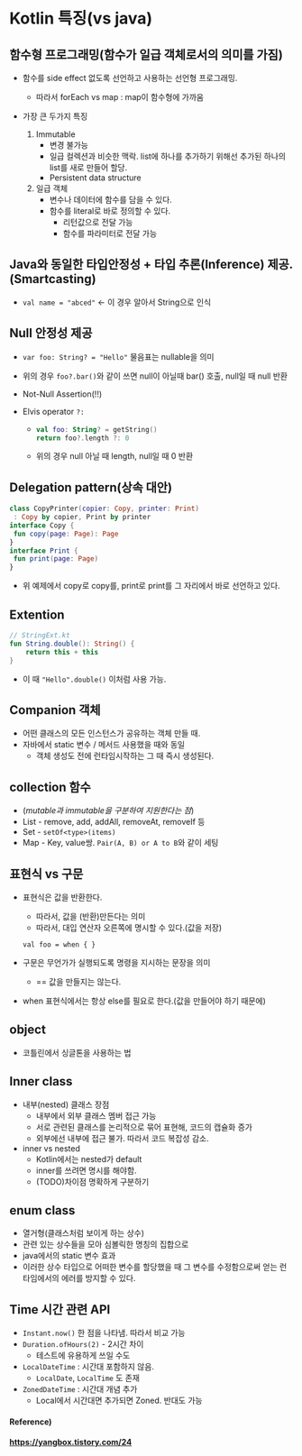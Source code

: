 # Kotlin 특징(vs java)

## 함수형 프로그래밍(함수가 일급 객체로서의 의미를 가짐)

* 함수를 side effect 없도록 선언하고 사용하는 선언형 프로그래밍.
  * 따라서 forEach vs map : map이 함수형에 가까움

* 가장 큰 두가지 특징
  1. Immutable 
     * 변경 불가능
     * 일급 컬렉션과 비슷한 맥락. list에 하나를 추가하기 위해선 추가된 하나의 list를 새로 만들어 할당.
     * Persistent data structure
  2. 일급 객체
     * 변수나 데이터에 함수를 담을 수 있다.
     * 함수를 literal로 바로 정의할 수 있다.
       * 리턴값으로 전달 가능
       * 함수를 파라미터로 전달 가능



## Java와 동일한 타입안정성 + 타입 추론(Inference) 제공.(Smartcasting)

* `val name = "abced"` <- 이 경우 알아서 String으로 인식



## Null 안정성 제공

* `var foo: String? = "Hello"` 물음표는 nullable을 의미

* 위의 경우 `foo?.bar()`와 같이 쓰면 null이 아닐때 bar() 호출, null일 때 null 반환

* Not-Null Assertion(!!)

* Elvis operator `?:`

  * ```kotlin
    val foo: String? = getString()
    return foo?.length ?: 0
    ```

  * 위의 경우 null 아닐 때 length, null일 때 0 반환



## Delegation pattern(상속 대안)

``` kotlin
class CopyPrinter(copier: Copy, printer: Print)
 : Copy by copier, Print by printer
interface Copy {
 fun copy(page: Page): Page
}
interface Print {
 fun print(page: Page)
}
```

* 위 예제에서 copy로 copy를, print로 print를 그 자리에서 바로 선언하고 있다.



## Extention

```Kotlin
// StringExt.kt
fun String.double(): String() {
	return this + this
}
```

* 이 때 `"Hello".double()` 이처럼 사용 가능.



## Companion 객체

* 어떤 클래스의 모든 인스턴스가 공유하는 객체 만들 때.
* 자바에서 static 변수 / 메서드 사용했을 때와 동일
  * 객체 생성도 전에 런타임시작하는 그 때 즉시 생성된다.



## collection 함수

* (*mutable과 immutable을 구분하여 지원한다는 점*)
* List - remove, add, addAll, removeAt, removeIf 등
* Set - `setOf<type>(items)` 
* Map - Key, value쌍. `Pair(A, B) or A to B`와 같이 세팅



## 표현식 vs 구문

* 표현식은 값을 반환한다.

  * 따라서, 값을 (반환)만든다는 의미
  * 따라서, 대입 연산자 오른쪽에 명시할 수 있다.(값을 저장)

  `val foo = when { }`

* 구문은 무언가가 실행되도록 명령을 지시하는 문장을 의미

  * == 값을 만들지는 않는다.

* when 표현식에서는 항상 else를 필요로 한다.(값을 만들어야 하기 때문에)



## object

* 코틀린에서 싱글톤을 사용하는 법



## Inner class

* 내부(nested) 클래스 장점
  * 내부에서 외부 클래스 멤버 접근 가능
  * 서로 관련된 클래스를 논리적으로 묶어 표현해, 코드의 캡슐화 증가
  * 외부에선 내부에 접근 불가. 따라서 코드 복잡성 감소.
* inner vs nested
  * Kotlin에서는 nested가 default
  * inner를 쓰려면 명시를 해야함.
  * (TODO)차이점 명확하게 구분하기



## enum class

* 열거형(클래스처럼 보이게 하는 상수)
* 관련 있는 상수들을 모아 심볼릭한 명칭의 집합으로
* java에서의 static 변수 효과
* 이러한 상수 타입으로 어떠한 변수를 할당했을 때 그 변수를 수정함으로써 얻는 런타임에서의 에러를 방지할 수 있다.



## Time 시간 관련 API

* `Instant.now()` 한 점을 나타냄. 따라서 비교 가능
* `Duration.ofHours(2)` - 2시간  차이
  * 테스트에 유용하게 쓰일 수도
* `LocalDateTime` : 시간대 포함하지 않음.
  * `LocalDate`, `LocalTime` 도 존재
* `ZonedDateTime` : 시간대 개념 추가
  * Local에서 시간대면 추가되면 Zoned. 반대도 가능



#### Reference)

#### https://yangbox.tistory.com/24
